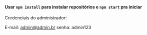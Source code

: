 #### Usar `npm install` para instalar repositórios e `npm start` pra iniciar

Credenciais do administrador:

E-mail: admin@admin.br
senha: admin123
